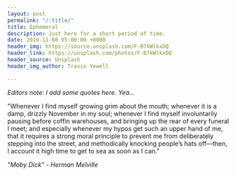 ```yaml
---
layout: post
permalink: "/:title/"
title: Ephemeral
description: Just here for a short period of time.
date: 2019-11-08 05:00:00 +0000
header_img: https://source.unsplash.com/F-B7kWlkxDQ
header_link: https://unsplash.com/photos/F-B7kWlkxDQ
header_source: Unsplash
header_img_author: Travis Yewell

---
```

_Editors note: I add some quotes here. Yea..._

"Whenever I find myself growing grim about the mouth; whenever it is a damp, drizzly November in my soul; whenever I find myself involuntarily pausing before coffin warehouses, and bringing up the rear of every funeral I meet; and especially whenever my hypos get such an upper hand of me, that it requires a strong moral principle to prevent me from deliberately stepping into the street, and methodically knocking people’s hats off—then, I account it high time to get to sea as soon as I can."

_"Moby Dick" - Herman Melville_